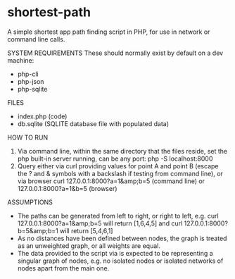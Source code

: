 # shortest-path
A simple shortest app path finding script in PHP, for use in network or command line calls.

SYSTEM REQUIREMENTS
These should normally exist by default on a dev machine:
* php-cli
* php-json
* php-sqlite

FILES
* index.php (code)
* db.sqlite (SQLITE database file with populated data)

HOW TO RUN
1) Via command line, within the same directory that the files reside, set the php built-in
server running, can be any port:
php -S localhost:8000
2) Query either via curl providing values for point A and point B (escape the ? and &amp;
symbols with a backslash if testing from command line), or via browser
curl 127.0.0.1:8000\?a=1\&amp;b=5 (command line)
or
127.0.0.1:8000?a=1&amp;b=5 (browser)

ASSUMPTIONS
* The paths can be generated from left to right, or right to left, e.g. curl
127.0.0.1:8000?a=1\&amp;b=5 will return [1,6,4,5] and curl 127.0.0.1:8000?b=5\&amp;b=1 will
return [5,4,6,1]
* As no distances have been defined between nodes, the graph is treated as an
unweighted graph, or all weights are equal.
* The data provided to the script via is expected to be representing a singular graph of
nodes, e.g. no isolated nodes or isolated networks of nodes apart from the main one.
